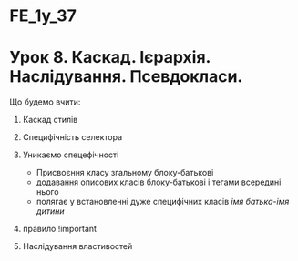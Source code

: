 # FE_1y_37

# Урок 8. Каскад. Ієрархія. Наслідування. Псевдокласи.

Що будемо вчити:

1. Каскад стилів

2. Специфічність селектора​

3. Уникаємо спецефічності

   - Присвоєння класу згальному блоку-батькові
   - додавання описових класів блоку-батькові і тегами всередині нього
   - полягає у встановленні дуже специфічних класів _імя батька-імя дитини_

4. правило !important

5. Наслідування властивостей
